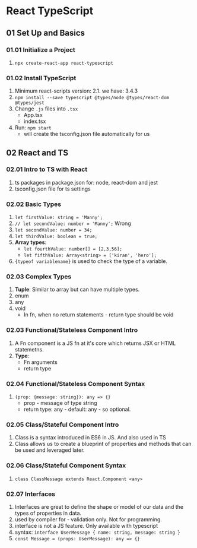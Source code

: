 # React TypeScript

## 01 Set Up and Basics

### 01.01 Initialize a Project
1. `npx create-react-app react-typescript`

### 01.02 Install TypeScript
1. Minimum react-scripts version: 2.1. we have: 3.4.3
2. `npm install --save typescript @types/node @types/react-dom @types/jest`
3. Change `.js` files into `.tsx`
    * App.tsx
    * index.tsx
4. Run: `npm start`
    - will create the tsconfig.json file automatically for us

## 02 React and TS
### 02.01 Intro to TS with React
1. ts packages in package.json for: node, react-dom and jest
2. tsconfig.json file for ts settings

### 02.02 Basic Types
1. `let firstValue: string = 'Manny';`
2. `// let secondValue: number = 'Manny';` Wrong
3. `let secondValue: number = 34;`
4. `let thirdValue: boolean = true;`
5. **Array types**:
    * `let fourthValue: number[] = [2,3,56];`
    * `let fifthValue: Array<string> = ['kiran', 'hero'];`
6. `{typeof variablename}` is used to check the type of a variable.

### 02.03 Complex Types
1. **Tuple**: Similar to array but can have multiple types.
2. enum
3. any
4. void
    * In fn, when no return statements - return type should be void

### 02.03 Functional/Stateless Component Intro
1. A Fn component is a JS fn at it's core which returns JSX or HTML statemetns.
2. **Type**:
    * Fn arguments
    * return type

### 02.04 Functional/Stateless Component Syntax
1. `(prop: {message: string}): any => {}`
    * prop - message of type string
    * return type: any - default: any - so optional.

### 02.05 Class/Stateful Component Intro
1. Class is a syntax introduced in ES6 in JS. And also used in TS
2. Class allows us to create a blueprint of properties and methods that can be used and leveraged later.

### 02.06 Class/Stateful Component Syntax
1. `class ClassMessage extends React.Component <any>`

### 02.07 Interfaces
1. Interfaces are great to define the shape or model of our data and the types of properties in data.
2. used by compiler for - validation only. Not for programming.
3. interface is not a JS feature. Only available with typescript
4. syntax: `interface UserMessage {
    name: string,
    message: string
}`
5. `const Message = (props: UserMessage): any => {}`
